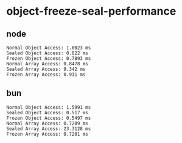 # object-freeze-seal-performance

## node

```
Normal Object Access: 1.0023 ms
Sealed Object Access: 0.822 ms
Frozen Object Access: 0.7893 ms
Normal Array Access: 0.8478 ms
Sealed Array Access: 9.342 ms
Frozen Array Access: 8.931 ms
```

## bun

```
Normal Object Access: 1.5991 ms
Sealed Object Access: 0.517 ms
Frozen Object Access: 0.5497 ms
Normal Array Access: 0.7209 ms
Sealed Array Access: 23.3128 ms
Frozen Array Access: 0.7201 ms
```